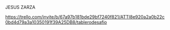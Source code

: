 JESUS ZARZA

https://trello.com/invite/b/67a97b181bde29bf7240f821/ATTI8e920a2a0b22c0bd4d79a3a10350191f39A25DB8/tablerodesafio
